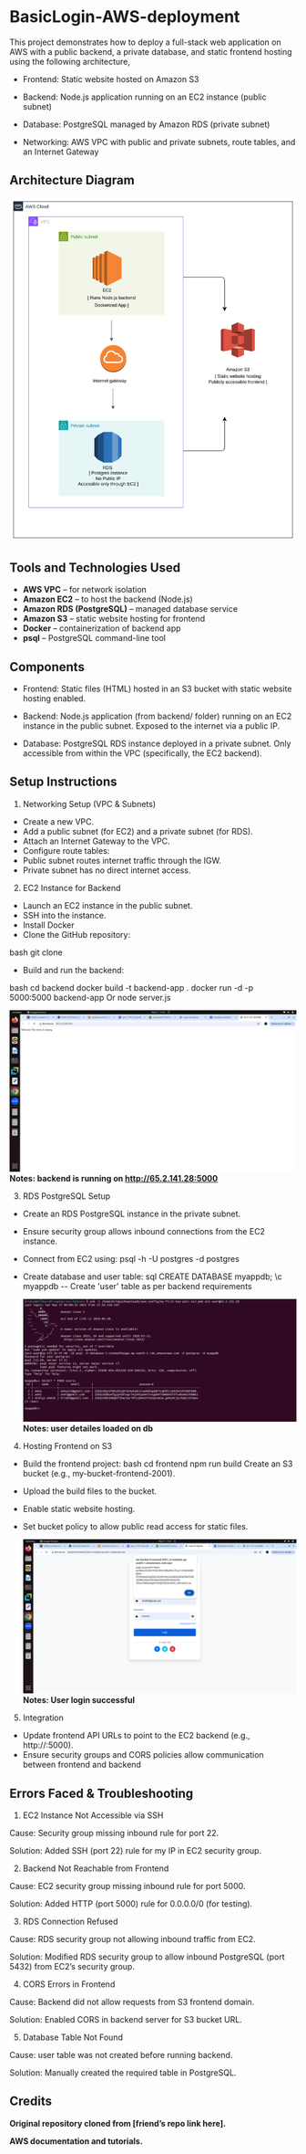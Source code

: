 # BasicLogin-AWS-deployment

This project demonstrates how to deploy a full-stack web application on AWS with a public backend, a private database, and static frontend hosting using the following architecture,

- Frontend: Static website hosted on Amazon S3

- Backend: Node.js application running on an EC2 instance (public subnet)

- Database: PostgreSQL managed by Amazon RDS (private subnet)

- Networking: AWS VPC with public and private subnets, route tables, and an Internet Gateway


## Architecture Diagram

![Architecture Diagram](Docs/Architecture.png)


## Tools and Technologies Used

- **AWS VPC** – for network isolation
- **Amazon EC2** – to host the backend (Node.js)
- **Amazon RDS (PostgreSQL)** – managed database service
- **Amazon S3** – static website hosting for frontend
- **Docker** – containerization of backend app
- **psql** – PostgreSQL command-line tool


## Components
- Frontend:
Static files (HTML) hosted in an S3 bucket with static website hosting enabled.

- Backend:
Node.js application (from backend/ folder) running on an EC2 instance in the public subnet. Exposed to the internet via a public IP.

- Database:
PostgreSQL RDS instance deployed in a private subnet. Only accessible from within the VPC (specifically, the EC2 backend).


## Setup Instructions
1. Networking Setup (VPC & Subnets)
  - Create a new VPC.
  - Add a public subnet (for EC2) and a private subnet (for RDS).
  - Attach an Internet Gateway to the VPC.
  - Configure route tables:
  - Public subnet routes internet traffic through the IGW.
  - Private subnet has no direct internet access.
  

2. EC2 Instance for Backend
  - Launch an EC2 instance in the public subnet.
  - SSH into the instance.
  - Install Docker
  - Clone the GitHub repository:
    
  bash
  git clone <this-repo-url>
  
  - Build and run the backend:
    
  bash
  cd backend
  docker build -t backend-app .
  docker run -d -p 5000:5000 backend-app
  Or
  node server.js

   ![Screenshot](Docs/backend.png)
**Notes: backend is running on http://65.2.141.28:5000**

3. RDS PostgreSQL Setup
  - Create an RDS PostgreSQL instance in the private subnet.
  - Ensure security group allows inbound connections from the EC2 instance.
  - Connect from EC2 using:
    psql -h <RDS-endpoint> -U postgres -d postgres
  - Create database and user table:
    sql
    CREATE DATABASE myappdb;
    \c myappdb
    -- Create 'user' table as per backend requirements

     ![Screenshot](Docs/RDS.png)
**Notes: user detailes loaded on db**

4. Hosting Frontend on S3
  - Build the frontend project: 
    bash
    cd frontend
    npm run build
    Create an S3 bucket (e.g., my-bucket-frontend-2001).
  
  - Upload the build files to the bucket.
  - Enable static website hosting.
  - Set bucket policy to allow public read access for static files.

    ![Screenshot](Docs/Frontend-login.png)
**Notes: User login successful**

5. Integration
  - Update frontend API URLs to point to the EC2 backend (e.g., http://<EC2-public-ip>:5000).
  - Ensure security groups and CORS policies allow communication between frontend and backend
    

## Errors Faced & Troubleshooting
1. EC2 Instance Not Accessible via SSH

  Cause: Security group missing inbound rule for port 22.
  
  Solution: Added SSH (port 22) rule for my IP in EC2 security group.

2. Backend Not Reachable from Frontend
  
  Cause: EC2 security group missing inbound rule for port 5000.
  
  Solution: Added HTTP (port 5000) rule for 0.0.0.0/0 (for testing).
  
3. RDS Connection Refused

  Cause: RDS security group not allowing inbound traffic from EC2.
  
  Solution: Modified RDS security group to allow inbound PostgreSQL (port 5432) from EC2’s security group.

4. CORS Errors in Frontend

  Cause: Backend did not allow requests from S3 frontend domain.
  
  Solution: Enabled CORS in backend server for S3 bucket URL.

5. Database Table Not Found

  Cause: user table was not created before running backend.
  
  Solution: Manually created the required table in PostgreSQL.


## Credits
**Original repository cloned from [friend’s repo link here].**

**AWS documentation and tutorials.**



